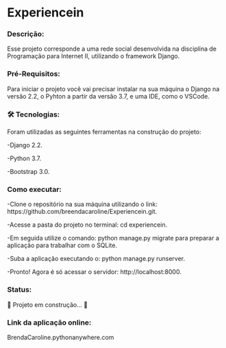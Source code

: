 <h1>Experiencein</h1>
<h3>Descrição:</h3>
<p>Esse projeto corresponde a uma rede social desenvolvida na disciplina de Programação para Internet II, utilizando o framework Django.</p>

<h3>Pré-Requisitos:</h3>
<p>Para iniciar o projeto você vai precisar instalar na sua máquina o Django na versão 2.2, o Pyhton a partir da versão 3.7, e uma IDE, como o VSCode. </p>

<h3> 🛠 Tecnologias: </h3>
  
<p> Foram utilizadas as seguintes ferramentas na construção do projeto: </p>
<p> -Django 2.2. </p>
<p> -Python 3.7. </p>
<p> -Bootstrap 3.0. </p>


<h3>Como executar:</h3>
<p>-Clone o repositório na sua máquina utilizando o link: https://github.com/breendacaroline/Experiencein.git.</p>
<p>-Acesse a pasta do projeto no terminal: cd experiencein.</p>
<p>-Em seguida utilize o comando: python manage.py migrate para preparar a aplicação para trabalhar com o SQLite.</p>
<p>-Suba a aplicação executando o: python manage.py runserver. </p>
<p>-Pronto! Agora é só acessar o servidor: http://localhost:8000. </p>

<h3> Status:</h3>
<p> 🚧 Projeto em construção...  🚧 </p>


<h3>Link da aplicação online: </h3> 
<p>BrendaCaroline.pythonanywhere.com</p>
